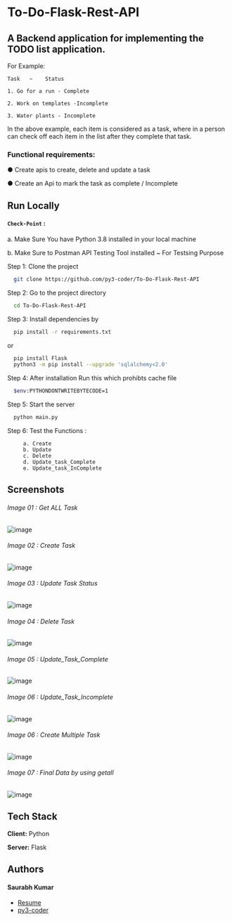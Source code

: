 
# To-Do-Flask-Rest-API

## A Backend application for implementing the TODO list application.

For Example: 

    Task   ~    Status

    1. Go for a run - Complete

    2. Work on templates -Incomplete

    3. Water plants - Incomplete

In the above example, each item is considered as a task, where in a person can check off each item in the list after they complete that task.

### Functional requirements:

● Create apis to create, delete and update a task

● Create an Api to mark the task as complete / Incomplete




## Run Locally

#### `Check-Point` :
  a. Make Sure You have Python 3.8 installed in your local machine

  b. Make Sure to Postman API Testing Tool installed ~ For Testsing Purpose


Step 1: Clone the project

```bash
  git clone https://github.com/py3-coder/To-Do-Flask-Rest-API
```

Step 2: Go to the project directory

```bash
  cd To-Do-Flask-Rest-API
```

Step 3: Install dependencies by 

```bash
  pip install -r requirements.txt
```

or

```bash
  pip install Flask
  python3 -m pip install --upgrade 'sqlalchemy<2.0'
```
Step 4: After installation Run this which prohibts cache file

```bash
  $env:PYTHONDONTWRITEBYTECODE=1  
```

Step 5: Start the server

```bash
  python main.py
```

Step 6: Test the Functions :
 
         a. Create 
         b. Update
         c. Delete
         d. Update_task_Complete
         e. Update_task_InComplete 



## Screenshots 

###### Image 01 : Get ALL Task
![image](https://user-images.githubusercontent.com/54509629/219830119-57581430-4280-4711-86e7-c57d05149098.png)

###### Image 02 : Create Task 
![image](https://user-images.githubusercontent.com/54509629/219830194-ce5db72e-33cb-4104-b480-a7014f6061bb.png)

###### Image 03 : Update Task Status 
![image](https://user-images.githubusercontent.com/54509629/219830315-aa25705f-4af3-400b-bdbb-0facdc17a4a4.png)

###### Image 04 : Delete Task 
![image](https://user-images.githubusercontent.com/54509629/219830361-416bf696-266f-4e29-854d-82e2fce094fd.png)

###### Image 05 : Update_Task_Complete
![image](https://user-images.githubusercontent.com/54509629/219830404-2623ad68-786b-4705-a37a-543cc9bd456d.png)

###### Image 06 : Update_Task_Incomplete
![image](https://user-images.githubusercontent.com/54509629/219830481-2500e49d-c9c4-4321-8f50-36bcbcdbc548.png)

###### Image 06 : Create Multiple Task
![image](https://user-images.githubusercontent.com/54509629/219830528-fb169f16-3b05-4026-83fc-9dd63db0202e.png)


###### Image 07 : Final Data by using getall
![image](https://user-images.githubusercontent.com/54509629/219830578-bf7731b3-1417-4d51-a3f3-ae88a7a011d2.png)




## Tech Stack

**Client:** Python

**Server:** Flask 


## Authors

#### Saurabh Kumar
- [Resume](https://drive.google.com/file/d/1IVS-E_wNaUecqiVlsEOZWiotnNtUEkCz/view?usp=share_link)
- [py3-coder](https://www.github.com/py3-coder)



